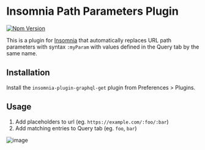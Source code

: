 # Insomnia Path Parameters Plugin

[![Npm Version](https://img.shields.io/npm/v/insomnia-plugin-path-parameters.svg)](https://www.npmjs.com/package/insomnia-plugin-path-parameters)

This is a plugin for [Insomnia](https://insomnia.rest) that automatically replaces URL path
parameters with syntax `:myParam` with values defined in the Query tab by the same name.

## Installation

Install the `insomnia-plugin-graphql-get` plugin from Preferences > Plugins.

## Usage

1. Add placeholders to url (eg. `https://example.com/:foo/:bar`)
2. Add matching entries to Query tab (eg. `foo`, `bar`)

![image](https://user-images.githubusercontent.com/587576/77125299-a2153880-6a02-11ea-80aa-75f7a937fcbb.png)
